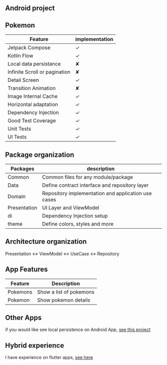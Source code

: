 <!DOCTYPE html>
<html lang="en">
<head>
  <meta charset="UTF-8">
  <meta name="viewport" content="width=device-width, initial-scale=1.0">
</head>
<body>

## Android project

## Pokemon


| Feature                       | implementation
|-------------------------------|------------------------------
| Jetpack Compose               | ✓
| Kotlin Flow                   | ✓
| Local data persistance        | ✘
| Infinite Scroll or pagination | ✘                            
| Detail Screen                 | ✓                            
| Transition Animation          | ✘                            
| Image Internal Cache          | ✓                            
| Horizontal adaptation         | ✓                            
| Dependency Injection          | ✓                            
| Good Test Coverage            | ✓                            
| Unit Tests                    | ✓                            
| UI Tests                      | ✓                            


## Package organization

| Packages     | description
|--------------|------------------------------
| Common       | Common files for any module/package                            
| Data         | Define contract interface and repository layer                           
| Domain       | Repository implementation and application use cases                  
| Presentation | UI Layer and ViewModel                
| di           | Dependency Injection setup                         
| theme        | Define colors, styles and more                            


## Architecture organization

Presentation <-> ViewModel <-> UseCase <-> Repository

## App Features

| Feature      | Description
|--------------|------------------------------
| Pokemons     | Show a list of pokemons
| Pokemon      | Show pokemon details


## Other Apps

if you would like see local persistence on Android App, [see this project](https://github.com/CaioHAndradeLima/jetpackComposeAssignment)


## Hybrid experience

I have experience on flutter apps, [see here](https://github.com/CaioHAndradeLima/nasa)


</body>
</html>
